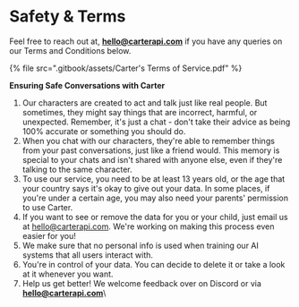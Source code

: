 # Safety & Terms

Feel free to reach out at, **hello@carterapi.com** if you have any queries on our Terms and Conditions below.

{% file src=".gitbook/assets/Carter's Terms of Service.pdf" %}

**Ensuring Safe Conversations with Carter**

1. Our characters are created to act and talk just like real people. But sometimes, they might say things that are incorrect, harmful, or unexpected. Remember, it's just a chat - don't take their advice as being 100% accurate or something you should do.
2. When you chat with our characters, they're able to remember things from your past conversations, just like a friend would. This memory is special to your chats and isn't shared with anyone else, even if they're talking to the same character.
3. To use our service, you need to be at least 13 years old, or the age that your country says it's okay to give out your data. In some places, if you're under a certain age, you may also need your parents' permission to use Carter.
4. If you want to see or remove the data for you or your child, just email us at [hello@carterapi.com](mailto:hello@carterapi.com). We're working on making this process even easier for you!
5. We make sure that no personal info is used when training our AI systems that all users interact with.
6. You're in control of your data. You can decide to delete it or take a look at it whenever you want.
7. Help us get better! We welcome feedback over on Discord or via **hello@carterapi.com**\
